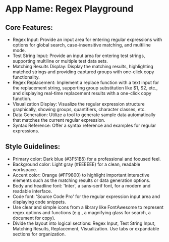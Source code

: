 # **App Name**: Regex Playground

## Core Features:

- Regex Input: Provide an input area for entering regular expressions with options for global search, case-insensitive matching, and multiline mode.
- Test String Input: Provide an input area for entering test strings, supporting multiline or multiple test data sets.
- Matching Results Display: Display the matching results, highlighting matched strings and providing captured groups with one-click copy functionality.
- Regex Replacement: Implement a replace function with a text input for the replacement string, supporting group substitution like $1, $2, etc., and displaying real-time replacement results with a one-click copy function.
- Visualization Display: Visualize the regular expression structure graphically, showing groups, quantifiers, character classes, etc.
- Data Generation: Utilize a tool to generate sample data automatically that matches the current regular expression.
- Syntax Reference: Offer a syntax reference and examples for regular expressions.

## Style Guidelines:

- Primary color: Dark blue (#3F51B5) for a professional and focused feel.
- Background color: Light gray (#EEEEEE) for a clean, readable workspace.
- Accent color: Orange (#FF9800) to highlight important interactive elements such as the matching results or data generation options.
- Body and headline font: 'Inter', a sans-serif font, for a modern and readable interface.
- Code font: 'Source Code Pro' for the regular expression input area and displaying code snippets.
- Use clear and simple icons from a library like FontAwesome to represent regex options and functions (e.g., a magnifying glass for search, a document for copy).
- Divide the layout into logical sections: Regex Input, Test String Input, Matching Results, Replacement, Visualization. Use tabs or expandable sections for organization.